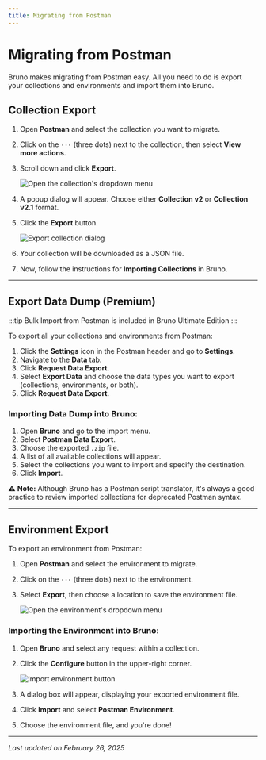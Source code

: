 ```yaml
---
title: Migrating from Postman
---
```


# Migrating from Postman

Bruno makes migrating from Postman easy. All you need to do is export your collections and environments and import them into Bruno.

## Collection Export

1. Open **Postman** and select the collection you want to migrate.
2. Click on the `···` (three dots) next to the collection, then select **View more actions**.
3. Scroll down and click **Export**.

   <!-- ![Open the collection's dropdown menu](#) -->

   ![Open the collection's dropdown menu](/img/postman-export-dialog.png)

4. A popup dialog will appear. Choose either **Collection v2** or **Collection v2.1** format.
5. Click the **Export** button.

   ![Export collection dialog](/img/postman-pre-dropdown.png)

   <!-- ![Export collection dialog](/img/postman-export-dialog.png){.small-img} -->

   <!-- <img src="/img/postman-export-dialog.png" alt="Export collection dialog" width="300" height="200"> -->

6. Your collection will be downloaded as a JSON file.
7. Now, follow the instructions for **Importing Collections** in Bruno.

---

## Export Data Dump (Premium)

<!-- 🚀 **Bulk Import from Postman** is included in **Bruno Ultimate Edition**. -->

:::tip
Bulk Import from Postman is included in Bruno Ultimate Edition
:::

To export all your collections and environments from Postman:

1. Click the **Settings** icon in the Postman header and go to **Settings**.
2. Navigate to the **Data** tab.
3. Click **Request Data Export**.
4. Select **Export Data** and choose the data types you want to export (collections, environments, or both).
5. Click **Request Data Export**.

### Importing Data Dump into Bruno:

1. Open **Bruno** and go to the import menu.
2. Select **Postman Data Export**.
3. Choose the exported `.zip` file.
4. A list of all available collections will appear.
5. Select the collections you want to import and specify the destination.
6. Click **Import**.

⚠️ **Note:** Although Bruno has a Postman script translator, it's always a good practice to review imported collections for deprecated Postman syntax.

---

## Environment Export

To export an environment from Postman:

1. Open **Postman** and select the environment to migrate.
2. Click on the `···` (three dots) next to the environment.
3. Select **Export**, then choose a location to save the environment file.

   ![Open the environment's dropdown menu](#)

### Importing the Environment into Bruno:

1. Open **Bruno** and select any request within a collection.
2. Click the **Configure** button in the upper-right corner.

   ![Import environment button](#)

3. A dialog box will appear, displaying your exported environment file.
4. Click **Import** and select **Postman Environment**.
5. Choose the environment file, and you're done!

---

_Last updated on February 26, 2025_
